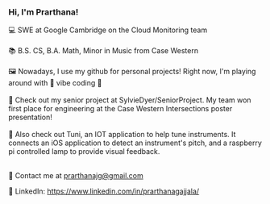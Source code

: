 ### Hi, I'm Prarthana!
💻 SWE at Google Cambridge on the Cloud Monitoring team <br /> <br />
📚 B.S. CS, B.A. Math, Minor in Music from Case Western <br /> <br />
🖼️ Nowadays, I use my github for personal projects! Right now, I'm playing around with 🕺 vibe coding 💃 <br /> <br />
🌱 Check out my senior project at SylvieDyer/SeniorProject. My team won first place for engineering at the Case Western Intersections poster presentation! <br /> <br />
🎺 Also check out Tuni, an IOT application to help tune instruments. It connects an iOS application to detect an instrument's pitch, and a raspberry pi controlled lamp to provide visual feedback. <br /> <br />

🦜 Contact me at prarthanajg@gmail.com <br />

🍏 LinkedIn: https://www.linkedin.com/in/prarthanagajjala/
